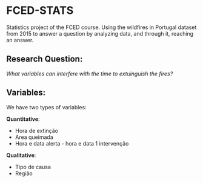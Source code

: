 # FCED-STATS

Statistics project of the FCED course.
Using the wildfires in Portugal dataset from 2015 to answer a question by analyzing data, and through it, reaching an answer.

## Research Question:
*What variables can interfere with the time to extuinguish the fires?*

## Variables:
We have two types of variables:

**Quantitative**:
- Hora de extinção
- Area queimada
- Hora e data alerta - hora e data 1 intervenção

**Qualitative**:
- Tipo de causa
- Região
